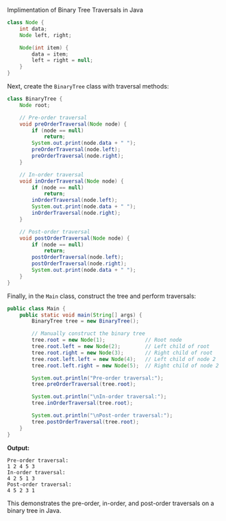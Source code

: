Implimentation of Binary Tree Traversals in Java

```java
class Node {
    int data;
    Node left, right;

    Node(int item) {
        data = item;
        left = right = null;
    }
}
```

Next, create the `BinaryTree` class with traversal methods:

```java
class BinaryTree {
    Node root;

    // Pre-order traversal
    void preOrderTraversal(Node node) {
        if (node == null)
            return;
        System.out.print(node.data + " ");
        preOrderTraversal(node.left);
        preOrderTraversal(node.right);
    }

    // In-order traversal
    void inOrderTraversal(Node node) {
        if (node == null)
            return;
        inOrderTraversal(node.left);
        System.out.print(node.data + " ");
        inOrderTraversal(node.right);
    }

    // Post-order traversal
    void postOrderTraversal(Node node) {
        if (node == null)
            return;
        postOrderTraversal(node.left);
        postOrderTraversal(node.right);
        System.out.print(node.data + " ");
    }
}
```

Finally, in the `Main` class, construct the tree and perform traversals:

```java
public class Main {
    public static void main(String[] args) {
        BinaryTree tree = new BinaryTree();

        // Manually construct the binary tree
        tree.root = new Node(1);             // Root node
        tree.root.left = new Node(2);        // Left child of root
        tree.root.right = new Node(3);       // Right child of root
        tree.root.left.left = new Node(4);   // Left child of node 2
        tree.root.left.right = new Node(5);  // Right child of node 2

        System.out.println("Pre-order traversal:");
        tree.preOrderTraversal(tree.root);

        System.out.println("\nIn-order traversal:");
        tree.inOrderTraversal(tree.root);

        System.out.println("\nPost-order traversal:");
        tree.postOrderTraversal(tree.root);
    }
}
```

**Output:**

```
Pre-order traversal:
1 2 4 5 3
In-order traversal:
4 2 5 1 3
Post-order traversal:
4 5 2 3 1
```

This demonstrates the pre-order, in-order, and post-order traversals on a binary tree in Java.